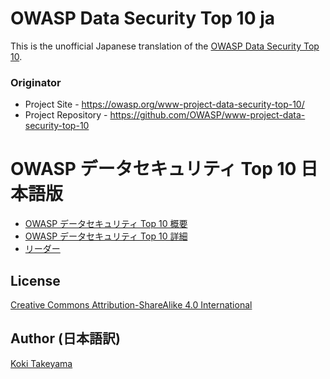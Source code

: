 # OWASP Data Security Top 10 ja

This is the unofficial Japanese translation of the [OWASP Data Security Top 10](https://github.com/OWASP/www-project-data-security-top-10).

### Originator

- Project Site - <https://owasp.org/www-project-data-security-top-10/>
- Project Repository - <https://github.com/OWASP/www-project-data-security-top-10>

# OWASP データセキュリティ Top 10 日本語版

* [OWASP データセキュリティ Top 10 概要](Document/index.md)
* [OWASP データセキュリティ Top 10 詳細](Document/tab_Top-10.md)
* [リーダー](Document/leaders.md)

## License

[Creative Commons Attribution-ShareAlike 4.0 International](https://creativecommons.org/licenses/by-sa/4.0/)

## Author (日本語訳)

[Koki Takeyama](https://github.com/coky-t)
